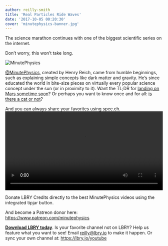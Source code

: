 ```yaml
---
author: reilly-smith
title: 'Real Particles Ride Waves'
date: '2017-10-05 00:20:30'
cover: 'minutephysics-banner.jpg'
---
```

The science marathon continues with one of the biggest scientific series on the internet.

Don’t worry, this won’t take long.

![MinutePhysics](/img/news/minutephysics-inline.jpg)

[@MinutePhysics](https://open.lbry.io/%40MinutePhysics), created by Henry Reich, came from humble beginnings, such as explaining simple concepts like dark matter and gravity. He’s since educated the world in bite-size pieces on virtually every popular science concept under the sun (or in proximity to it). Want the TL;DR for [landing on Mars sometime soon](https://open.lbry.io/why-it-s-hard-to-land-on-mars)? Or perhaps you want to know once and for all: [is there a cat or not](https://open.lbry.io/how-to-teleport-schro-dinger-s-cat)?

And you can always share your favorites using spee.ch.
<video width="100%" controls src="https://spee.ch/c643a3bdc9185e0a54cde7ff69b721660c71129e/how-perspective-shapes-reality.mp4"/></video>

Donate LBRY Credits directly to the best MinutePhysics videos using the integrated tipjar button.

And become a Patreon donor here: https://www.patreon.com/minutephysics

**[Download LBRY today](https://lbry.io/get)**. Is your favorite channel not on LBRY? Help us feature what you want to see! Email [reilly@lbry.io](mailto:reilly@lbry.io) to make it happen. Or sync your own channel at: https://lbry.io/youtube
